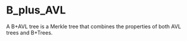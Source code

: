 # B_plus_AVL
A B+AVL tree is a Merkle tree that combines the properties of both AVL trees and B+Trees.
